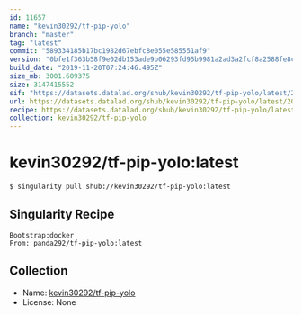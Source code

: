 ```yaml
---
id: 11657
name: "kevin30292/tf-pip-yolo"
branch: "master"
tag: "latest"
commit: "589334185b17bc1982d67ebfc8e055e585551af9"
version: "0bfe1f363b58f9e02db153ade9b06293fd95b9981a2ad3a2fcf8a2588fe8cec2"
build_date: "2019-11-20T07:24:46.495Z"
size_mb: 3001.609375
size: 3147415552
sif: "https://datasets.datalad.org/shub/kevin30292/tf-pip-yolo/latest/2019-11-20-58933418-0bfe1f36/0bfe1f363b58f9e02db153ade9b06293fd95b9981a2ad3a2fcf8a2588fe8cec2.sif"
url: https://datasets.datalad.org/shub/kevin30292/tf-pip-yolo/latest/2019-11-20-58933418-0bfe1f36/
recipe: https://datasets.datalad.org/shub/kevin30292/tf-pip-yolo/latest/2019-11-20-58933418-0bfe1f36/Singularity
collection: kevin30292/tf-pip-yolo
---
```


# kevin30292/tf-pip-yolo:latest

```bash
$ singularity pull shub://kevin30292/tf-pip-yolo:latest
```

## Singularity Recipe

```singularity
Bootstrap:docker
From: panda292/tf-pip-yolo:latest
```

## Collection

 - Name: [kevin30292/tf-pip-yolo](https://github.com/kevin30292/tf-pip-yolo)
 - License: None

